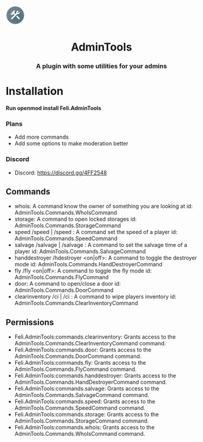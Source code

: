 <img class="center" src="https://raw.githubusercontent.com/F-Plugins/AdminTools/openmod/logo.png" height="50" width="50" />
<h1 align="center">AdminTools</h1>
<h3 align="center">A plugin with some utilities for your admins</h3>

# Installation
**Run openmod install Feli.AdminTools**

### Plans
- Add more commands
- Add some options to make moderation better

### Discord
- Discord: https://discord.gg/4FF2548

## Commands
- whois: A command know the owner of something you are looking at
  id: AdminTools.Commands.WhoIsCommand
- storage: A command to open locked storages
  id: AdminTools.Commands.StorageCommand
- speed /speed <speed> | /speed <playerName> <speed>: A command set the speed of a player
  id: AdminTools.Commands.SpeedCommand
- salvage /salvage <time> | /salvage <playerName> <time>: A command to set the salvage time of a player
  id: AdminTools.Commands.SalvageCommand
- handdestroyer /hdestroyer <on|off>: A command to toggle the destroyer mode
  id: AdminTools.Commands.HandDestroyerCommand
- fly /fly <on|off>: A command to toggle the fly mode
  id: AdminTools.Commands.FlyCommand
- door: A command to open/close a door
  id: AdminTools.Commands.DoorCommand
- clearinventory /ci | /ci <playerName>: A command to wipe players inventory
  id: AdminTools.Commands.ClearInventoryCommand

## Permissions
- Feli.AdminTools:commands.clearinventory: Grants access to the AdminTools.Commands.ClearInventoryCommand command.
- Feli.AdminTools:commands.door: Grants access to the AdminTools.Commands.DoorCommand command.
- Feli.AdminTools:commands.fly: Grants access to the AdminTools.Commands.FlyCommand command.
- Feli.AdminTools:commands.handdestroyer: Grants access to the AdminTools.Commands.HandDestroyerCommand command.
- Feli.AdminTools:commands.salvage: Grants access to the AdminTools.Commands.SalvageCommand command.
- Feli.AdminTools:commands.speed: Grants access to the AdminTools.Commands.SpeedCommand command.
- Feli.AdminTools:commands.storage: Grants access to the AdminTools.Commands.StorageCommand command.
- Feli.AdminTools:commands.whois: Grants access to the AdminTools.Commands.WhoIsCommand command.
